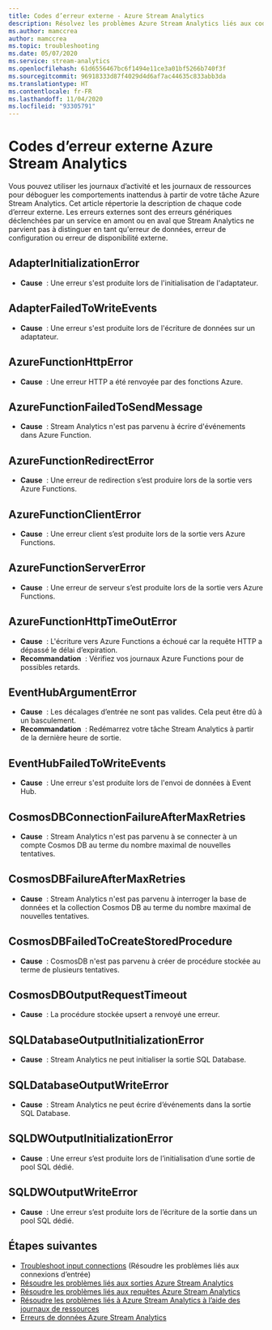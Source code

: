 ```yaml
---
title: Codes d’erreur externe - Azure Stream Analytics
description: Résolvez les problèmes Azure Stream Analytics liés aux codes d’erreur externe.
ms.author: mamccrea
author: mamccrea
ms.topic: troubleshooting
ms.date: 05/07/2020
ms.service: stream-analytics
ms.openlocfilehash: 61d6556467bc6f1494e11ce3a01bf5266b740f3f
ms.sourcegitcommit: 96918333d87f4029d4d6af7ac44635c833abb3da
ms.translationtype: HT
ms.contentlocale: fr-FR
ms.lasthandoff: 11/04/2020
ms.locfileid: "93305791"
---
```

# <a name="azure-stream-analytics-external-error-codes"></a>Codes d’erreur externe Azure Stream Analytics

Vous pouvez utiliser les journaux d’activité et les journaux de ressources pour déboguer les comportements inattendus à partir de votre tâche Azure Stream Analytics. Cet article répertorie la description de chaque code d’erreur externe. Les erreurs externes sont des erreurs génériques déclenchées par un service en amont ou en aval que Stream Analytics ne parvient pas à distinguer en tant qu'erreur de données, erreur de configuration ou erreur de disponibilité externe.

## <a name="adapterinitializationerror"></a>AdapterInitializationError

* **Cause**  : Une erreur s'est produite lors de l'initialisation de l'adaptateur.

## <a name="adapterfailedtowriteevents"></a>AdapterFailedToWriteEvents

* **Cause**  : Une erreur s'est produite lors de l'écriture de données sur un adaptateur.

## <a name="azurefunctionhttperror"></a>AzureFunctionHttpError

* **Cause**  : Une erreur HTTP a été renvoyée par des fonctions Azure.

## <a name="azurefunctionfailedtosendmessage"></a>AzureFunctionFailedToSendMessage

* **Cause**  : Stream Analytics n'est pas parvenu à écrire d'événements dans Azure Function.

## <a name="azurefunctionredirecterror"></a>AzureFunctionRedirectError

* **Cause**  : Une erreur de redirection s’est produire lors de la sortie vers Azure Functions.

## <a name="azurefunctionclienterror"></a>AzureFunctionClientError

* **Cause**  : Une erreur client s’est produite lors de la sortie vers Azure Functions.

## <a name="azurefunctionservererror"></a>AzureFunctionServerError

* **Cause**  : Une erreur de serveur s’est produite lors de la sortie vers Azure Functions.

## <a name="azurefunctionhttptimeouterror"></a>AzureFunctionHttpTimeOutError

* **Cause**  : L'écriture vers Azure Functions a échoué car la requête HTTP a dépassé le délai d’expiration. 
* **Recommandation**  : Vérifiez vos journaux Azure Functions pour de possibles retards.

## <a name="eventhubargumenterror"></a>EventHubArgumentError

* **Cause**  : Les décalages d’entrée ne sont pas valides. Cela peut être dû à un basculement.
* **Recommandation**  : Redémarrez votre tâche Stream Analytics à partir de la dernière heure de sortie.

## <a name="eventhubfailedtowriteevents"></a>EventHubFailedToWriteEvents

* **Cause**  : Une erreur s'est produite lors de l'envoi de données à Event Hub.

## <a name="cosmosdbconnectionfailureaftermaxretries"></a>CosmosDBConnectionFailureAfterMaxRetries

* **Cause**  : Stream Analytics n'est pas parvenu à se connecter à un compte Cosmos DB au terme du nombre maximal de nouvelles tentatives.

## <a name="cosmosdbfailureaftermaxretries"></a>CosmosDBFailureAfterMaxRetries

* **Cause**  : Stream Analytics n'est pas parvenu à interroger la base de données et la collection Cosmos DB au terme du nombre maximal de nouvelles tentatives.

## <a name="cosmosdbfailedtocreatestoredprocedure"></a>CosmosDBFailedToCreateStoredProcedure

* **Cause**  : CosmosDB n'est pas parvenu à créer de procédure stockée au terme de plusieurs tentatives.

## <a name="cosmosdboutputrequesttimeout"></a>CosmosDBOutputRequestTimeout

* **Cause**  : La procédure stockée upsert a renvoyé une erreur. 

## <a name="sqldatabaseoutputinitializationerror"></a>SQLDatabaseOutputInitializationError

* **Cause**  : Stream Analytics ne peut initialiser la sortie SQL Database.

## <a name="sqldatabaseoutputwriteerror"></a>SQLDatabaseOutputWriteError

* **Cause**  : Stream Analytics ne peut écrire d’événements dans la sortie SQL Database.

## <a name="sqldwoutputinitializationerror"></a>SQLDWOutputInitializationError

* **Cause**  : Une erreur s’est produite lors de l’initialisation d’une sortie de pool SQL dédié.

## <a name="sqldwoutputwriteerror"></a>SQLDWOutputWriteError

* **Cause**  : Une erreur s’est produite lors de l’écriture de la sortie dans un pool SQL dédié.

## <a name="next-steps"></a>Étapes suivantes

* [Troubleshoot input connections](stream-analytics-troubleshoot-input.md) (Résoudre les problèmes liés aux connexions d’entrée)
* [Résoudre les problèmes liés aux sorties Azure Stream Analytics](stream-analytics-troubleshoot-output.md)
* [Résoudre les problèmes liés aux requêtes Azure Stream Analytics](stream-analytics-troubleshoot-query.md)
* [Résoudre les problèmes liés à Azure Stream Analytics à l’aide des journaux de ressources](stream-analytics-job-diagnostic-logs.md)
* [Erreurs de données Azure Stream Analytics](data-errors.md)
